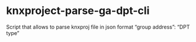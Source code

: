 # knxproject-parse-ga-dpt-cli
Script that allows to parse knxproj file in json format “group address”: “DPT type”
